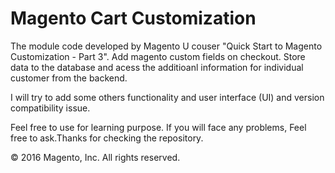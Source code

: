 # Magento Cart Customization

The module code developed by Magento U couser "Quick Start to Magento Customization - Part 3". Add magento custom fields on checkout. Store data to the database and acess the additioanl information for individual customer from the backend. 

I will try to add some others functionality and user interface (UI) and version compatibility issue. 

Feel free to use for learning purpose. If you will face any problems, Feel free to ask.Thanks for checking the repository.

© 2016 Magento, Inc. All rights reserved.
